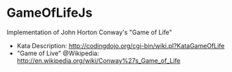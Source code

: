 GameOfLifeJs
============

Implementation of John Horton Conway's "Game of Life"

* Kata Description: http://codingdojo.org/cgi-bin/wiki.pl?KataGameOfLife
* "Game of Live" @Wikipedia: http://en.wikipedia.org/wiki/Conway%27s_Game_of_Life
